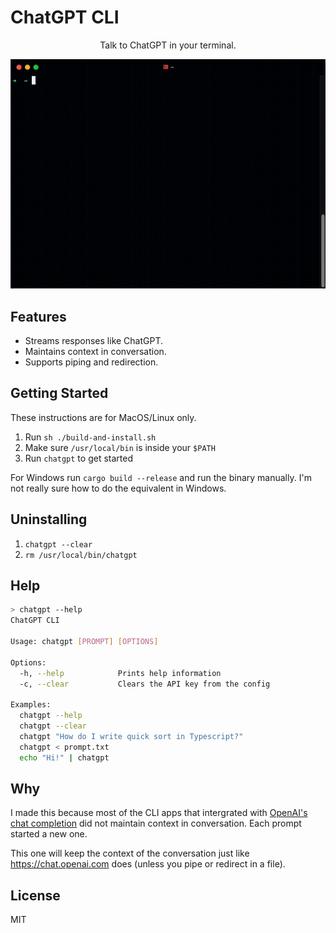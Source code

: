 # ChatGPT CLI

<p align="center">
  Talk to ChatGPT in your terminal.
</p>

<p align="center">
  <img src="./demo.gif">
</p>

## Features

- Streams responses like ChatGPT.
- Maintains context in conversation.
- Supports piping and redirection.

## Getting Started

These instructions are for MacOS/Linux only.

1. Run `sh ./build-and-install.sh`
1. Make sure `/usr/local/bin` is inside your `$PATH`
1. Run `chatgpt` to get started

For Windows run `cargo build --release` and run the binary manually. I'm not really sure how to do the equivalent in Windows.

## Uninstalling

1. `chatgpt --clear`
1. `rm /usr/local/bin/chatgpt`

## Help

```bash
> chatgpt --help
ChatGPT CLI

Usage: chatgpt [PROMPT] [OPTIONS]

Options:
  -h, --help            Prints help information
  -c, --clear           Clears the API key from the config

Examples:
  chatgpt --help
  chatgpt --clear
  chatgpt "How do I write quick sort in Typescript?"
  chatgpt < prompt.txt
  echo "Hi!" | chatgpt
```

## Why

I made this because most of the CLI apps that intergrated with [OpenAI's chat completion](https://platform.openai.com/docs/guides/chat) did not maintain context in conversation. Each prompt started a new one.

This one will keep the context of the conversation just like https://chat.openai.com does (unless you pipe or redirect in a file).

## License

MIT
